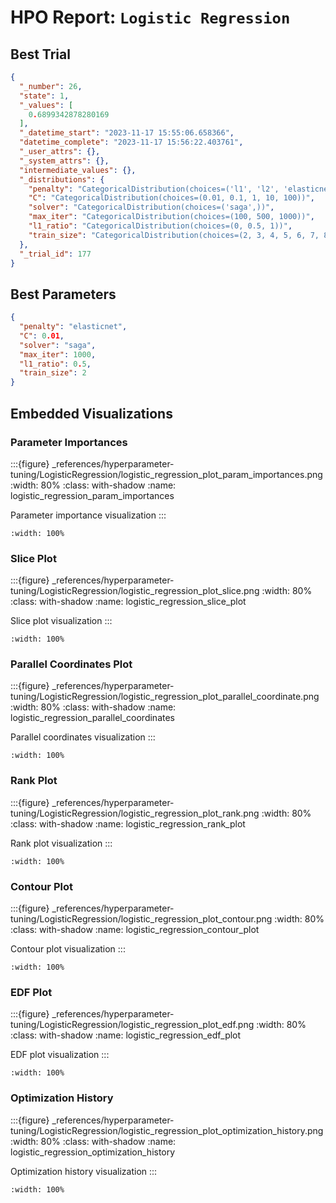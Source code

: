 # HPO Report: `Logistic Regression`

## Best Trial
```json
{
  "_number": 26,
  "state": 1,
  "_values": [
    0.6899342878280169
  ],
  "_datetime_start": "2023-11-17 15:55:06.658366",
  "datetime_complete": "2023-11-17 15:56:22.403761",
  "_user_attrs": {},
  "_system_attrs": {},
  "intermediate_values": {},
  "_distributions": {
    "penalty": "CategoricalDistribution(choices=('l1', 'l2', 'elasticnet'))",
    "C": "CategoricalDistribution(choices=(0.01, 0.1, 1, 10, 100))",
    "solver": "CategoricalDistribution(choices=('saga',))",
    "max_iter": "CategoricalDistribution(choices=(100, 500, 1000))",
    "l1_ratio": "CategoricalDistribution(choices=(0, 0.5, 1))",
    "train_size": "CategoricalDistribution(choices=(2, 3, 4, 5, 6, 7, 8, 9, 10))"
  },
  "_trial_id": 177
}
```

## Best Parameters
```json
{
  "penalty": "elasticnet",
  "C": 0.01,
  "solver": "saga",
  "max_iter": 1000,
  "l1_ratio": 0.5,
  "train_size": 2
}
```

## Embedded Visualizations

### Parameter Importances
:::{figure} _references/hyperparameter-tuning/LogisticRegression/logistic_regression_plot_param_importances.png
:width: 80%
:class: with-shadow
:name: logistic_regression_param_importances

Parameter importance visualization
:::

[](xref:spec/logistic_regression_hpo#Parameter_Importances)
```{iframe} _references/hyperparameter-tuning/LogisticRegression/logistic_regression_plot_param_importances.html
:width: 100%
```

### Slice Plot
:::{figure} _references/hyperparameter-tuning/LogisticRegression/logistic_regression_plot_slice.png
:width: 80%
:class: with-shadow
:name: logistic_regression_slice_plot

Slice plot visualization
:::

[](xref:spec/logistic_regression_hpo#Slice_Plot)
```{iframe} _references/hyperparameter-tuning/LogisticRegression/logistic_regression_plot_slice.html
:width: 100%
```

### Parallel Coordinates Plot
:::{figure} _references/hyperparameter-tuning/LogisticRegression/logistic_regression_plot_parallel_coordinate.png
:width: 80%
:class: with-shadow
:name: logistic_regression_parallel_coordinates

Parallel coordinates visualization
:::

[](xref:spec/logistic_regression_hpo#Parallel_Coordinate)
```{iframe} _references/hyperparameter-tuning/LogisticRegression/logistic_regression_plot_parallel_coordinate.html
:width: 100%
```

### Rank Plot
:::{figure} _references/hyperparameter-tuning/LogisticRegression/logistic_regression_plot_rank.png
:width: 80%
:class: with-shadow
:name: logistic_regression_rank_plot

Rank plot visualization
:::

[](xref:spec/logistic_regression_hpo#Rank_Plot)
```{iframe} _references/hyperparameter-tuning/LogisticRegression/logistic_regression_plot_rank.html
:width: 100%
```

### Contour Plot
:::{figure} _references/hyperparameter-tuning/LogisticRegression/logistic_regression_plot_contour.png
:width: 80%
:class: with-shadow
:name: logistic_regression_contour_plot

Contour plot visualization
:::

[](xref:spec/logistic_regression_hpo#Contour_Plot)
```{iframe} _references/hyperparameter-tuning/LogisticRegression/logistic_regression_plot_contour.html
:width: 100%
```

### EDF Plot
:::{figure} _references/hyperparameter-tuning/LogisticRegression/logistic_regression_plot_edf.png
:width: 80%
:class: with-shadow
:name: logistic_regression_edf_plot

EDF plot visualization
:::

[](xref:spec/logistic_regression_hpo#EDF_Plot)
```{iframe} _references/hyperparameter-tuning/LogisticRegression/logistic_regression_plot_edf.html
:width: 100%
```

### Optimization History
:::{figure} _references/hyperparameter-tuning/LogisticRegression/logistic_regression_plot_optimization_history.png
:width: 80%
:class: with-shadow
:name: logistic_regression_optimization_history

Optimization history visualization
:::

[](xref:spec/logistic_regression_hpo#Optimization_History)
```{iframe} _references/hyperparameter-tuning/LogisticRegression/logistic_regression_plot_optimization_history.html
:width: 100%
```
